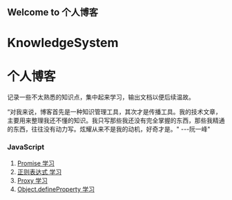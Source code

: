 ## Welcome to 个人博客

# KnowledgeSystem
<!--

 * @Author:凌晨
 * @Date: 2021-12-12
 * @LastEditTime: 2021-12-12 
 * @LastEditors: 凌晨
 * @Description: 
 * @FilePath: \Notes\README.md
   -->

# 个人博客

记录一些不太熟悉的知识点，集中起来学习，输出文档以便后续温故。

“对我来说，博客首先是一种知识管理工具，其次才是传播工具。我的技术文章，主要用来整理我还不懂的知识。我只写那些我还没有完全掌握的东西，那些我精通的东西，往往没有动力写。炫耀从来不是我的动机，好奇才是。" ---阮一峰"

### JavaScript

1. [Promise 学习](https://github.com/Ted0916/KnowledgeSystem/blob/main/JavaScript/Promise.md)
2. [正则表达式 学习](https://github.com/Ted0916/KnowledgeSystem/blob/main/JavaScript/%E6%AD%A3%E5%88%99.md)
3. [Proxy 学习](https://github.com/Ted0916/KnowledgeSystem/blob/main/JavaScript/Promise.md)
4. [Object.defineProperty 学习](https://github.com/Ted0916/KnowledgeSystem/blob/main/JavaScript/Object/Object.defineProperty.md)

